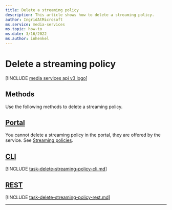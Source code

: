```yaml
---
title: Delete a streaming policy
description: This article shows how to delete a streaming policy.
author: IngridAtMicrosoft
ms.service: media-services
ms.topic: how-to
ms.date: 3/16/2022
ms.author: inhenkel
---
```


# Delete a streaming policy

[!INCLUDE [media services api v3 logo](./includes/v3-hr.md)]

## Methods

Use the following methods to delete a streaming policy.

## [Portal](#tab/portal/)

You cannot delete a streaming policy in the portal, they are offered by the service. See [Streaming policies](stream-streaming-policy-concept.md).

## [CLI](#tab/cli/)

[!INCLUDE [task-delete-streaming-policy-cli.md](./includes/task-delete-streaming-policy-cli.md)]

## [REST](#tab/rest/)

[!INCLUDE [task-delete-streaming-policy-rest.md](./includes/task-delete-streaming-policy-rest.md)]

---
